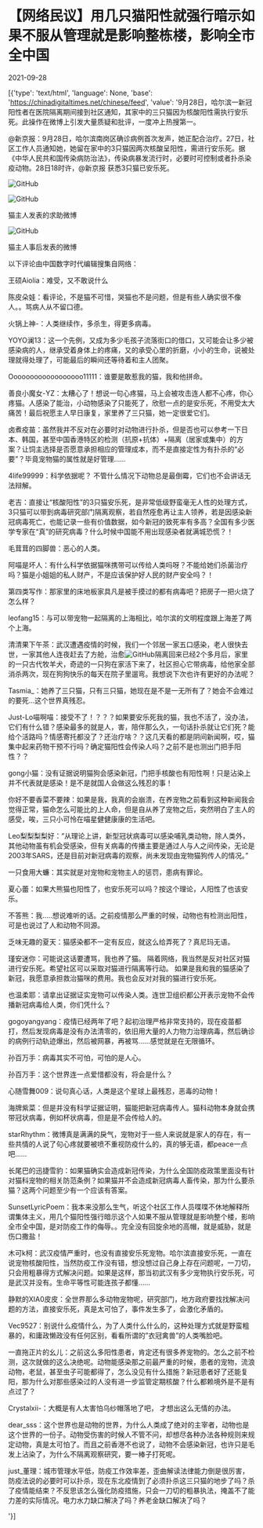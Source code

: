 # 【网络民议】用几只猫阳性就强行暗示如果不服从管理就是影响整栋楼，影响全市全中国

2021-09-28

[{'type': 'text/html', 'language': None, 'base': 'https://chinadigitaltimes.net/chinese/feed', 'value': '9月28日，哈尔滨一新冠阳性者在医院隔离期间接到社区通知，其家中的三只猫因为核酸阳性需执行安乐死。此操作在微博上引发大量质疑和批评，一度冲上热搜第一。



@新京报：9月28日，哈尔滨南岗区确诊病例首次发声，她正配合治疗。27日，社区工作人员通知她，她留在家中的3只猫因两次核酸呈阳性，需进行安乐死。据《中华人民共和国传染病防治法》，传染病暴发流行时，必要时可控制或者扑杀染疫动物。28日18时许，@新京报 获悉3只猫已安乐死。



![GitHub](https://chinadigitaltimes.net/chinese/files/2021/09/三只猫被安乐死.png)



![GitHub](https://chinadigitaltimes.net/chinese/files/2021/09/猫主人2.png)

猫主人发表的求助微博

![GitHub](https://chinadigitaltimes.net/chinese/files/2021/09/猫主人.jpg)

猫主人事后发表的微博

以下评论由中国数字时代编辑搜集自网络：



王硕Aiolia：难受，又不敢说什么

陈皮朵娃：看评论，不是猫不可惜，哭猫也不是问题，但是有些人确实很不像人。。骂病人从不留口德。

火锅上神-：人类继续作，多杀生，得更多病毒。

YOYO澜13：这一个先例，又成为多少毛孩子流落街口的借口，又可能会让多少被感染病的人，继承受着身体上的疼痛，又的承受心里的折磨，小小的生命，说被处理就得处理了，可能最后的瞬间还等待着和主人团聚。

Oooooooooooooooooo11111：谁要是敢惹我的猫，我和他拼命。

善良小魔女-YZ：太糟心了！想说一句心疼猫，马上会被攻击连人都不心疼，你心疼猫。人感染了能治，小动物感染了只能死了，欣慰一点的是安乐死，不用受太大痛苦！最后祝愿主人早日康复，家里养了三只猫，她一定很爱它们。

卤煮疫苗：虽然我并不反对在必要时对动物进行扑杀，但是否也可以参考一下日本、韩国，甚至中国香港特区的检测（抗原+抗体）+隔离（居家或集中）的方案？让饲主选择是否愿意承担相应的管理成本，而不是直接定性为有扑杀的“必要”？毕竟宠物猫的属性就是好管理……

4life99999：科学依据呢？ 不管什么情况下动物总是最倒霉，它们也不会讲话无法辩解。

老吉：直接让“核酸阳性”的3只猫安乐死，是非常低级野蛮毫无人性的处理方式，3只猫可以带到病毒研究部门隔离观察，若自然痊愈再让主人领养，若是因感染新冠病毒死亡，也能记录一些有价值数据，如今新冠的致死率有多高？全国有多少医学专家在“真”的研究病毒？什么时候中国能不用出现感染者就满城恐慌？！

毛茸茸的四脚兽：恶心的人类。

阿喵是坏人：有什么科学依据猫咪携带可以传给人类吗呀？不能给她们杀菌治疗吗？猫是小姐姐的私人财产，不是应该保护好人民的财产安全吗？！

第四类写作：那家里的床地板家具凡是被手摸过的都有病毒吧？把房子一把火烧了怎么样？

leofang15：与可以带宠物一起隔离的上海相比，哈尔滨的文明程度跟上海差了两个上海。

清清果下午茶：武汉遭遇疫情的时候，我们一个邻居一家五口感染，老人很快去世，一家其他人连夜赶去了方舱，治愈![GitHub](https://s.w.org/images/core/emoji/13.1.0/72x72/2795.png)隔离回来已经2个多月后，家里的一只古代牧羊犬，奇迹的一只狗在家活下来了，社区担心它带病毒，给他家全部消杀两次，现在狗狗快乐的每天在院子里遛弯。我想说下次也许有更好的办法呢？

Tasmia_：她养了三只猫，只有三只猫，她现在是不是一无所有了？她会不会难过的要死…这个世界真残忍。

Just-Lo喵啊喵：接受不了！？？？如果要安乐死我的猫，我也不活了，没办法，它们有什么错？感染最多的就是人，害，陪伴那么久，一句话扑杀就让它们死？能给个活路吗？情感寄托都没了？还治疗啥？？这几天看的都是阴间新闻啊，哎，猫集中起来药物干预不行吗？确定猫阳性会传染人吗？之前不是也测出门把手阳性？？

gong小猫：没有证据说明猫狗会感染新冠，门把手核酸也有阳性啊！只是沾染上并不代表就是感染！是不是就国人会做这么残忍的事！

你好不要香菜不要辣：如果是我，我真的会崩溃，在养宠物之前看到这种新闻我会觉得正常，猫命怎么可能比的上人命，但是自从养了宠物之后，突然明白了主人的感受，唉，三只小可怜在喵星健健康康的生活吧。

Leo梨梨梨梨好：“从理论上讲，新型冠状病毒可以感染哺乳类动物，除人类外，其他动物虽有机会受感染，但有关病毒的传播主要是通过人与人之间传染，无论是2003年SARS，还是目前对新冠病毒的观察，尚未发现由宠物猫狗传人的情况。”

一只食用大蠊：其实就是对宠物和宠物主人的惩罚，患病有罪论。

夏心蕾：如果大熊猫也阳性了，也安乐死可以吗？按这个理论，人阳性了也该安乐。

不答熊：我…..想说难听的话。之前疫情那么严重的时候，动物也有检测出阳性，可是也说过了人和动物不同源。

乏味无趣的夏天：猫感染都不一定有反应，就这么给弄死了？真尼玛无语。

瑾安迷你：可能说这话要遭骂，我也养了猫。 隔着网络，我当然是反对社区对猫进行安乐死。希望社区可以采取对猫进行隔离等行动。 如果是我和我的猫感染了新冠，我愿意承担救治猫咪的费用。我也会反对对我的猫进行安乐死。

也温柔耶：请拿出证据证实宠物可以传染人类。连世卫组织都公开表示宠物不会传播新冠病毒给人类，你们凭什么？

gogoyangyang：疫情已经两年了吧？起初治理严格非常支持的，现在疫苗都打，然后发现病毒是没有办法清零的，依旧用大量的人力物力治理病毒，然后确诊的病例行动轨迹爆出，然后被网暴，再被骂……感觉就是在无限循环。

孙百万手：病毒其实不可怕，可怕的是人心。

孙百万手：这个世界连一点爱惜都没有，将会是什么？

心随雪舞009：说句真心话，人类是这个星球上最残忍，恶毒的动物！

海牌紫菜：但是并没有科学证据证明，猫能把新冠病毒传人。猫科动物本身就会携带冠状病毒，例如杯状病毒，但是是不会传给人的。

starRhythm：微博真是满满的戾气，宠物对于一些人来说就是家人的存在，有一些共情的人说了句心疼就要被喷不重视防疫什么的，真的够无语，都peace一点吧……

长尾巴的迅捷雪豹：如果猫确实会造成新冠传染，为什么全国防疫政策里面没有针对猫科宠物的相关防范条例？如果猫并不会造成新冠病毒人畜传染，那为什么要杀猫？这两个问题至少有一个应该有答案。

SunsetLyricPoem：我本来没那么生气，听这个社区工作人员喋喋不休地解释所谓集体主义，用几个猫阳性强行暗示这个人如果不服从管理就是影响整个楼，影响全市全中国，是对防疫工作的侮辱。。完全没有回旋余地的高帽，就是威胁，就是伤口撒盐！

木可k柯：武汉疫情严重时，也没有直接安乐死宠物。哈尔滨直接安乐死，一直在说宠物核酸阳性，当然防疫工作没有错，想没想过自己身上存在问题呢，一刀切，只会用粗暴得方式解决问题。如果是这样，那当初武汉有多少宠物执行安乐死，可是武汉并没有。生命平等性可能连孩子都懂……

静默的XIA0皮皮：全世界那么多动物宠物呢，研究部门，地方政府要找找解决问题的方法，直接安乐死，真是太可怕了，事件发生多了，会激化矛盾的。

Vec9527：别说什么疫情什么，为了人类什么什么的，这种处理方式就是野蛮粗暴的，和庸政懒政没有任何区别，看看所谓的&#8221;衣冠禽兽&#8221;的人类嘴脸吧。

一直拖正片的幺儿：之前这么多阳性患者，肯定还有很多养宠物的。怎么之前不检测，这次就做的这么决绝呢。动物能感染那之前最严重的时候，患者的宠物，流浪动物，老鼠，甚至虫子可能都得了，怎么没见有什么措施？新冠患者好了还能复阳，那为什么对那些感染过的人没有进一步监管定期核酸？什么都赖境外是不是有点过了？

Crystalxii-：大概是有人太害怕乌纱帽落地了吧， 才想出这么无情的办法。

dear_sss：这个世界也是动物的世界，为什么人类成了绝对的主宰者，动物也是这个世界的一份子。动物受伤害的时候人不管不问，却想尽各种办法各种规则来规定动物，真是太可怕了。而且之前香港不也说了，动物不会感染新冠，也许只是毛发上沾染了，为什么不隔离观察研究，要一棒子打死呢。

just_董理：城市管理水平低，防疫工作效率差，歪曲解读法律能力倒是很厉害，防疫法说的必要时可以扑杀，现在东北疫情到了必须扑杀这三只猫的地步了吗？杀了疫情能结束？不反思该怎么强化防疫措施，只会一刀切的粗暴执法，掩盖不了能力差的实际情况。电力水力缺口解决了吗？养老金缺口解决了吗？

'}]